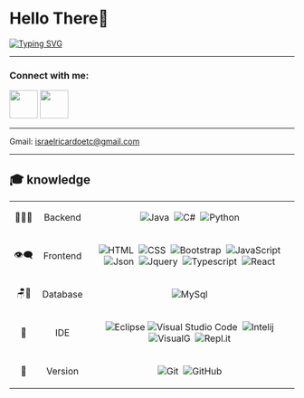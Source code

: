 <h1>Hello There👋</h1>

[![Typing SVG](https://readme-typing-svg.herokuapp.com/?color=green&width=500&height=25&size=20&multiline=true&lines=I'm+Israel+Ricardo+Sestrem)](https://git.io/typing-svg)

<hr>

<h3 align="left">Connect with me:</h3>
<p align="left">
<a href="https://www.linkedin.com/in/israel-ricardo-sestrem-a734421b9/)"><img width="50px" src="https://user-images.githubusercontent.com/43545812/144035037-0f415fc7-9f96-4517-a370-ccc6e78a714b.png" / ></a>
<a href="https://www.instagram.com/israelrs_/)"> <img width="50px" src="https://user-images.githubusercontent.com/43545812/144035088-0dfb165f-8fe0-4d13-896c-876c29d2b128.png" /> </a>
</p>

<hr>

Gmail: israelricardoetc@gmail.com

<hr>

## 🎓 knowledge 
<table> 
<tbody style="text-align:center">
<tr>
<td >👨🏻‍💻</td>
<td>Backend</td>
<td>

![Java](https://img.shields.io/badge/-Java-black?style=flat&logo=Java)&nbsp;
![C#](https://img.shields.io/badge/-C%23-black?style=flat&logo=C+sharp&logoColor=white)&nbsp;
![Python](https://img.shields.io/badge/-Python-black?style=flat&logo=python)&nbsp;

</td>
</tr>

<tr>
<td>👁‍🗨</td>
<td>Frontend</td>
<td>

![HTML](https://img.shields.io/badge/-HTML-black?style=flat&logo=HTML5)&nbsp;
![CSS](https://img.shields.io/badge/-CSS-black?style=flat&logo=CSS3&logoColor=1572B6)&nbsp;
![Bootstrap](https://img.shields.io/badge/-Bootstrap-black?style=flat&logo=bootstrap)&nbsp;
![JavaScript](https://img.shields.io/badge/-JavaScript-black?style=flat&logo=javascript)&nbsp;
![Json](https://img.shields.io/badge/-Json-black?style=flat&logo=json)&nbsp;
![Jquery](https://img.shields.io/badge/-Jquery-black?style=flat&logo=jquery)&nbsp;
![Typescript](https://img.shields.io/badge/-Typescript-black?style=flat&logo=typescript)&nbsp;
![React](https://img.shields.io/badge/-React-black?style=flat&logo=react)&nbsp;

</td>

</tr>

<tr>

<td >🪑🎲</td>
<td >Database</td>
<td>

![MySql](https://img.shields.io/badge/-MySql-black?style=flat&logo=mysql)&nbsp;

</td>
</tr>

<tr>

<td>🔧</td>
<td>IDE</td>
<td>

![Eclipse](https://img.shields.io/badge/-Eclipse-black?style=flat&logo=eclipse-ide&logoColor=orange)
![Visual Studio Code](https://img.shields.io/badge/-Visual%20Studio%20Code-black?style=flat&logo=visual-studio-code&logoColor=007ACC)&nbsp;
![Intelij](https://img.shields.io/badge/-Intelij-black?style=flat&logo=Jetbrains&logoColor=white)&nbsp;
![VisualG](https://img.shields.io/badge/-VisualG-black?style=flat&logo=v&logoColor=a66321)&nbsp;
![Repl.it](https://img.shields.io/badge/-Repl.it-black?style=flat&logo=replit)&nbsp;

</td>
</tr>

<tr>

<td>💾</td>
<td>Version</td>
<td>

![Git](https://img.shields.io/badge/-Git-black?style=flat&logo=git)&nbsp;
![GitHub](https://img.shields.io/badge/-GitHub-black?style=flat&logo=github)&nbsp;

</td>
</tr>
